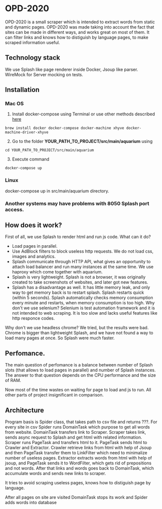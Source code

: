# OPD-2020
OPD-2020 is a small scraper which is intended to extract words from static and dynamic pages. OPD-2020 was made taking into account the fact that sites can be made in different ways, and works great on most of them. It can filter links and knows how to distiguish by language pages, to make scraped information useful.
## Technology stack
We use Splash like page renderer inside Docker, Jsoup like parser. WireMock for Server mocking on tests.
## Installation
### Mac OS
1. Install docker-compose using Terminal or use other methods described [here](https://pilsniak.com/how-to-install-docker-on-mac-os-using-brew/) 

```
brew install docker docker-compose docker-machine xhyve docker-machine-driver-xhyve
```
2. Go to the folder **YOUR_PATH_TO_PROJECT/src/main/aquarium** using
```
cd YOUR_PATH_TO_PROJECT/src/main/aquarium
```
3. Execute command
```
docker-compose up
```
### Linux 
docker-compose up in src/main/aquarium directory.
### Another systems may have problems with 8050 Splash port access.
## How does it work?
First of all, we use Splash to render html and run js code. What can it do?

- Load pages in parallel.
- Use AdBlock filters to block useless http requests. We do not load css, images and analytics.
- Splash communicate through HTTP API, what gives an opportunity to attach load balancer and run many instances at the same time. We use haproxy which come together with aquarium.
- Splash is very lightweight. Splash is not a browser, it was originally created to take screenshots of websites, and later got new features.
- Splash has a disadvantage as well. It has little memory leak, and only way to get memory back is to restart splash. Splash restarts quick (within 5 seconds). Splash automatically checks memory consumption every minute and restarts, when memory consumption is too high.
Why don't we use selenium? Selenium is test automation framework and it is not intended to web scraping. It is too slow and lacks useful features like http responce codes.

Why don't we use headless chrome? We tried, but the results were bad. Chrome is bigger than lightweight Splash, and we have not found a way to load many pages at once. So Splash were much faster.

## Perfomance.
The main question of perfomance is a balance between number of Splash slots (that allows to load pages in parallel) and number of Splash instances. The answer to that question depends on the CPU performance and the size of RAM.

Now most of the time wastes on waiting for page to load and js to run. All other parts of project insignificant in comparison.

## Architecture
Program basis is Spider class, that takes path to csv file and returns ???. For every site in csv Spider runs DomainTask which purpose to get all words from website. DomainTask transfers link to Scraper. Scraper takes link, sends async request to Splash and get html with related information. Scraper runs PageTask and transfers html to it. PageTask sends html to Crawler and Extractor. Crawler retrieve links from html with help of Jsoup and then PageTask transfer them to LinkFilter which need to minimalize number of useless pages. Extractor extracts words from html with help of jsoup, and PageTask sends it to WordFilter, which gets rid of prepositions and not words. After that links and words goes back to DomainTask, which accumulate words and sends new links to scraper.

It tries to avoid scraping useless pages, knows how to distiguish page by language.

After all pages on site are visited DomainTask stops its work and Spider adds words into database
